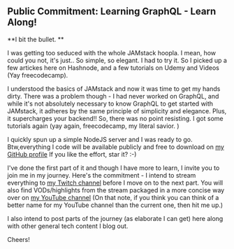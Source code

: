## Public Commitment: Learning GraphQL - Learn Along!

**I bit the bullet. **

I was getting too seduced with the whole JAMstack hoopla. I mean, how could you not, it's just.. So simple, so elegant. 
I had to try it. So I picked up a few artickes here on Hashnode, and a few tutorials on Udemy and Videos (Yay freecodecamp). 

I understood the basics of JAMstack and now it was time to get my hands dirty. There was a problem though - I had never worked on GraphQL, and while it's not absolutely necessary to know GraphQL to get started with JAMstack, it adheres by the same principle of simplicity and elegance. Plus, it supercharges your backend!! So, there was no point resisting. I got some tutorials again (yay again, freecodecamp, my literal savior. ) 

I quickly spun up a simple NodeJS server and I was ready to go. Btw,everything I code will be available publicly and free to download on [my GitHub profile](https://github.com/sarthak1991)  If you like the effort, star it? :-)

I've done the first part of it and though I have more to learn, I invite you to join me in my journey. Here's the commitment - I intend to stream everything to [my Twitch channel](https://www.twitch.tv/batrasarthak) before I move on to the next part. You will also find VODs/highlights from the stream packaged in a more concise way over on [my YouTube channel](https://www.youtube.com/channel/UC1SoCjaptjiFRYTsTzQT7bg) (On that note, if you think you can think of a better name for my YouTube channel than the current one, then hit me up.)

I also intend to post parts of the journey (as elaborate I can get) here along with other general tech content I blog out. 

Cheers!